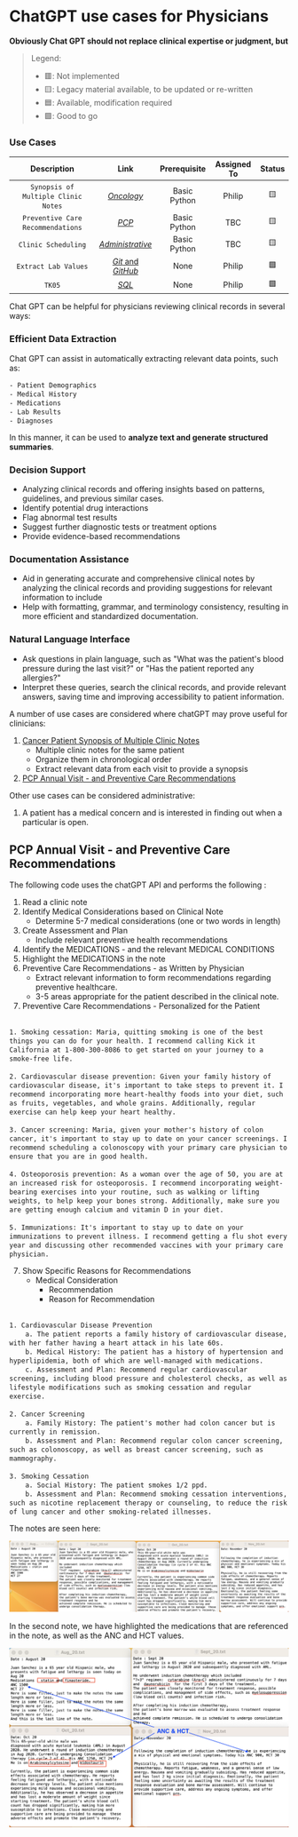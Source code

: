 # ChatGPT use cases for Physicians  

**Obviously Chat GPT should not replace clinical expertise or judgment, but**



> Legend:
>
> - 🟥: Not implemented
> - 🟨: Legacy material available, to be updated or re-written
> - 🟦: Available, modification required
> - 🟩: Good to go





### Use Cases 

Description | Link | Prerequisite | Assigned To | Status
:---:|:-----:|:------------:|:-----------:|:-----------:
`Synopsis of Multiple Clinic Notes`| [_Oncology_](https://github.com/mvigoda/Coding/blob/master/Cancer_Patient_Synopsis.ipynb) | Basic Python | Philip | 🟨
`Preventive Care Recommendations`| [_PCP_](https://github.com/UCL-DSS/pandas-workshop) | Basic Python | TBC | 🟨
`Clinic Scheduling`| [_Administrative_](https://github.com/UCL-DSS/matplotlib-workshop) | Basic Python | TBC | 🟨
`Extract Lab Values`| [_Git_ and _GitHub_](https://github.com/UCL-DSS/git-workshop) | None | Philip | 🟩
`TK05`| [_SQL_](https://github.com/UCL-DSS/SQL_workshop) | None | Philip | 🟩





Chat GPT can be helpful for physicians reviewing clinical records in several ways:

### Efficient Data Extraction   
  Chat GPT can assist in automatically extracting relevant data points, such as:
 
    - Patient Demographics
    - Medical History
    - Medications
    - Lab Results
    - Diagnoses  
    


In this manner, it can be used to **analyze text and generate structured summaries**.

### Decision Support  
- Analyzing clinical records and offering insights based on patterns, guidelines, and previous similar cases. 
- Identify potential drug interactions
- Flag abnormal test results  
- Suggest further diagnostic tests or treatment options  
- Provide evidence-based recommendations  

### Documentation Assistance  
- Aid in generating accurate and comprehensive clinical notes by analyzing the clinical records and providing suggestions for relevant information to include
- Help with formatting, grammar, and terminology consistency, resulting in more efficient and standardized documentation.

### Natural Language Interface  
- Ask questions in plain language, such as "What was the patient's blood pressure during the last visit?" or "Has the patient reported any allergies?"
- Interpret these queries, search the clinical records, and provide relevant answers, saving time and improving accessibility to patient information.






A number of use cases are considered where chatGPT may prove useful for clinicians:
1. [Cancer Patient Synopsis of Multiple Clinic Notes](https://github.com/mvigoda/Coding/blob/master/Cancer_Patient_Synopsis.ipynb)
	- Multiple clinic notes for the same patient 
	- Organize them in chronological order
	- Extract relevant data from each visit to provide a synopsis
2. [PCP Annual Visit - and Preventive Care Recommendations](https://github.com/mvigoda/Coding/blob/master/Infer_Preventive_Health_Recommendations.ipynb)

Other use cases can be considered administrative:
1. A patient has a medical concern and is interested in finding out when a particular is open.

## PCP Annual Visit - and Preventive Care Recommendations

The following code uses the chatGPT API and performs the following :
1. Read a clinic note
2. Identify Medical Considerations based on Clinical Note
	- Determine 5-7 medical considerations (one or two words in length) 
3. Create Assessment and Plan
	- Include relevant preventive health recommendations
4. Identify the MEDICATIONS - and the relevant MEDICAL CONDITIONS
5. Highlight the MEDICATIONS in the note
6. Preventive Care Recommendations - as Written by Physician  
	- Extract relevant information to form recommendations regarding preventive healthcare.
	- 3-5 areas appropriate for the patient described in the clinical note.
7. Preventive Care Recommendations - Personalized for the Patient

```Preventive Health Recommendations

1. Smoking cessation: Maria, quitting smoking is one of the best things you can do for your health. I recommend calling Kick it California at 1-800-300-8086 to get started on your journey to a smoke-free life.

2. Cardiovascular disease prevention: Given your family history of cardiovascular disease, it's important to take steps to prevent it. I recommend incorporating more heart-healthy foods into your diet, such as fruits, vegetables, and whole grains. Additionally, regular exercise can help keep your heart healthy.

3. Cancer screening: Maria, given your mother's history of colon cancer, it's important to stay up to date on your cancer screenings. I recommend scheduling a colonoscopy with your primary care physician to ensure that you are in good health.

4. Osteoporosis prevention: As a woman over the age of 50, you are at an increased risk for osteoporosis. I recommend incorporating weight-bearing exercises into your routine, such as walking or lifting weights, to help keep your bones strong. Additionally, make sure you are getting enough calcium and vitamin D in your diet.

5. Immunizations: It's important to stay up to date on your immunizations to prevent illness. I recommend getting a flu shot every year and discussing other recommended vaccines with your primary care physician.
```

7. Show Specific Reasons for Recommendations
	- Medical Consideration
    	- Recommendation
    	- Reason for Recommendation

```Preventive Health Recommendations

1. Cardiovascular Disease Prevention
    a. The patient reports a family history of cardiovascular disease, with her father having a heart attack in his late 60s.
    b. Medical History: The patient has a history of hypertension and hyperlipidemia, both of which are well-managed with medications.
    c. Assessment and Plan: Recommend regular cardiovascular screening, including blood pressure and cholesterol checks, as well as lifestyle modifications such as smoking cessation and regular exercise.

2. Cancer Screening
    a. Family History: The patient's mother had colon cancer but is currently in remission.
    b. Assessment and Plan: Recommend regular colon cancer screening, such as colonoscopy, as well as breast cancer screening, such as mammography.

3. Smoking Cessation
    a. Social History: The patient smokes 1/2 ppd.
    b. Assessment and Plan: Recommend smoking cessation interventions, such as nicotine replacement therapy or counseling, to reduce the risk of lung cancer and other smoking-related illnesses.
```

The notes are seen here:

![alt text](patient_notes.png "Here is Title")

In the second note, we have highlighted the medications that are referenced in the note, as well as the ANC and HCT values.

![alt text](patient_notes_1.png "Here is Title")



 
